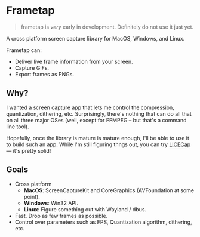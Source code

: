 # Frametap 

> frametap is *very* early in development. Definitely do not use it just yet. 

A cross platform screen capture library for MacOS, Windows, and Linux.

Frametap can:
  - Deliver live frame information from your screen.
  - Capture GIFs.
  - Export frames as PNGs.

## Why?

I wanted a screen capture app that lets me control the compression, quantization, dithering, etc.
Surprisingly, there's nothing that can do all that on all three major OSes (well, except for FFMPEG – but that's a command line tool).

Hopefully, once the library is mature is mature enough, I'll be able to use it to build such an app.
While I'm still figuring thngs out, you can try [LICECap](https://www.cockos.com/licecap/) — it's pretty solid!

## Goals

- Cross platform
  - **MacOS**: ScreenCaptureKit and CoreGraphics (AVFoundation at some point).
  - **Windows**: Win32 API.
  - **Linux**:  Figure something out with Wayland / dbus.
- Fast. Drop as few frames as possible.
- Control over parameters such as FPS, Quantization algorithm, dithering, etc.
